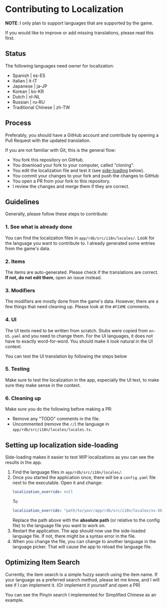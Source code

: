 # Contributing to Localization

**NOTE**: I only plan to support languages that are supported by the game.

If you would like to improve or add missing translations, please read this first.

## Status
The following languages need owner for localization:

- Spanish | es-ES
- Italian | it-IT
- Japanese | ja-JP
- Korean | ko-KR
- Dutch | nl-NL
- Russian | ru-RU 
- Traditional Chinese | zh-TW

## Process
Preferably, you should have a GitHub account and contribute by opening a Pull Request with the updated translation.

If you are not familiar with Git, this is the general flow:
- You fork this repository on GitHub.
- You download your fork to your computer, called "cloning".
- You edit the localization file and test it (see [side-loading](#setting-up-localization-side-loading) below).
- You commit your changes to your fork and push the changes to GitHub
- You open a PR from your fork to this repository.
- I review the changes and merge them if they are correct.

## Guidelines
Generally, please follow these steps to contribute:
### 1. See what is already done
You can find the localization files in `app/rdb/src/i18n/locales/`.
Look for the language you want to contribute to.
I already generated some entries from the game's data.

### 2. Items
The items are auto-generated. Please check if the translations are correct. **If not, do not edit them**, open an issue instead.

### 3. Modifiers
The modifiers are mostly done from the game's data. However, there are a few things that need cleaning up. Please look at the `#FIXME` comments.

### 4. UI
The UI texts need to be written from scratch. Stubs were copied from `en-US.yaml` and you need to change them. For the UI languages, it does not have to exactly word-for-word. You should make it look natural in the UI context.

You can test the UI translation by following the steps below

### 5. Testing
Make sure to test the localization in the app, especially the UI text,
to make sure they make sense in the context.

### 6. Cleaning up
Make sure you do the following before making a PR:
- Remove any "TODO" comments in the file.
- Uncommented (remove the `//`) the language in `app/rdb/src/i18n/locales/locales.ts`.

## Setting up localization side-loading
Side-loading makes it easier to test WIP localizations as you can see the results in the app.

1. Find the language files in `app/rdb/src/i18n/locales/`.
2. Once you started the application once, there will be a `config.yaml` file next to the executable. Open it and change:
    ```yaml
    localization_override: null
    ```
    To
    ```yaml
    localization_override: "path/to/your/app/rdb/src/i18n/locales/xx-XX.yaml"
    ```
    Replace the path above with the **absolute path** (or relative to the config file) to the language file you want to work on.
3. Restart the application. The app should now use the side-loaded language file. If not, there might be a syntax error in the file.
4. When you change the file, you can change to another language in the language picker. That will cause the app to reload the language file.

## Optimizing Item Search
Currently, the item search is a simple fuzzy search using the item name.
If your language as a preferred search method, please let me know, and I will see if I can implement it. (Or implement it yourself and open a PR)

You can see the Pinyin search I implemented for Simplified Chinese as an example.
